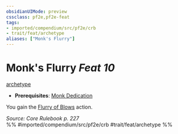 ```yaml
---
obsidianUIMode: preview
cssclass: pf2e,pf2e-feat
tags:
- imported/compendium/src/pf2e/crb
- trait/feat/archetype
aliases: ["Monk's Flurry"]
---
```

# Monk's Flurry  *Feat 10*  
[archetype](archetype.md)  

- **Prerequisites**: [Monk Dedication](monk-dedication.md)

You gain the [Flurry of Blows](flurry-of-blows.md) action.

*Source: Core Rulebook p. 227*  
%% #imported/compendium/src/pf2e/crb #trait/feat/archetype %%